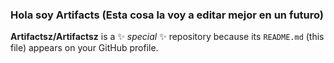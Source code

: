 ### Hola soy Artifacts (Esta cosa la voy a editar mejor en un futuro)


**Artifactsz/Artifactsz** is a ✨ _special_ ✨ repository because its `README.md` (this file) appears on your GitHub profile.

